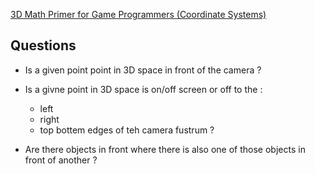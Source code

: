 [3D Math Primer for Game Programmers (Coordinate Systems)](https://www.3dgep.com/3d-math-primer-for-game-programmers/)


## Questions 



- Is a given point point in 3D space in front of the camera ?
- Is a givne point in 3D  space is on/off screen or off to the :

    * left 
    * right
    * top 
    bottem edges of teh camera fustrum ?

- Are there objects in front where there is also one of those objects in front of another ?
